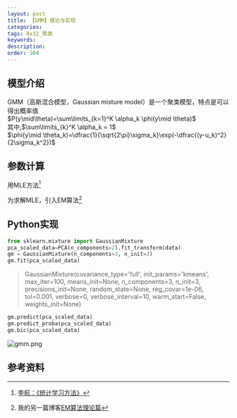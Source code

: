 ```yaml
---
layout: post
title: 【GMM】理论与实现
categories:
tags: 0x32_聚类
keywords:
description:
order: 304
---
```




## 模型介绍


GMM（高斯混合模型，Gaussian misture model）是一个聚类模型，特点是可以得出概率值  
$P(y\mid\theta)=\sum\limits_{k=1}^K \alpha_k \phi(y\mid \theta)$  
其中,$\sum\limits_{k}^K \alpha_k = 1$  
$\phi(y\mid \theta_k)=\dfrac{1}{\sqrt{2\pi}\sigma_k}\exp(-\dfrac{(y-u_k)^2}{2\sigma_k^2})$  


## 参数计算
用MLE方法[^lihang]  


为求解MLE，引入EM算法[^EM]


## Python实现


```py
from sklearn.mixture import GaussianMixture
pca_scaled_data=PCA(n_components=2).fit_transform(data)
gm = GaussianMixture(n_components=3, n_init=3)
gm.fit(pca_scaled_data)
```
>GaussianMixture(covariance_type='full', init_params='kmeans', max_iter=100,
        means_init=None, n_components=3, n_init=3, precisions_init=None,
        random_state=None, reg_covar=1e-06, tol=0.001, verbose=0,
        verbose_interval=10, warm_start=False, weights_init=None)


```py
gm.predict(pca_scaled_data)
gm.predict_proba(pca_scaled_data)
gm.bic(pca_scaled_data)
```

![gmm.png](/pictures_for_blog/postimg/gmm.png)  


## 参考资料
[^lihang]: [李航：《统计学习方法》](https://www.weibo.com/u/2060750830?refer_flag=1005055013_)  
[^wangxiaochuan]: [王小川授课内容](https://weibo.com/hgsz2003)  
[^EM]: 我的另一篇博客[EM算法理论篇](http://www.guofei.site/2017/11/09/em.html)
